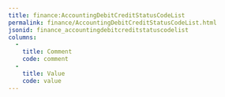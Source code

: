 ```yaml
---
title: finance:AccountingDebitCreditStatusCodeList
permalink: finance/AccountingDebitCreditStatusCodeList.html
jsonid: finance_accountingdebitcreditstatuscodelist
columns:
  - 
    title: Comment
    code: comment
  - 
    title: Value
    code: value
---
```


